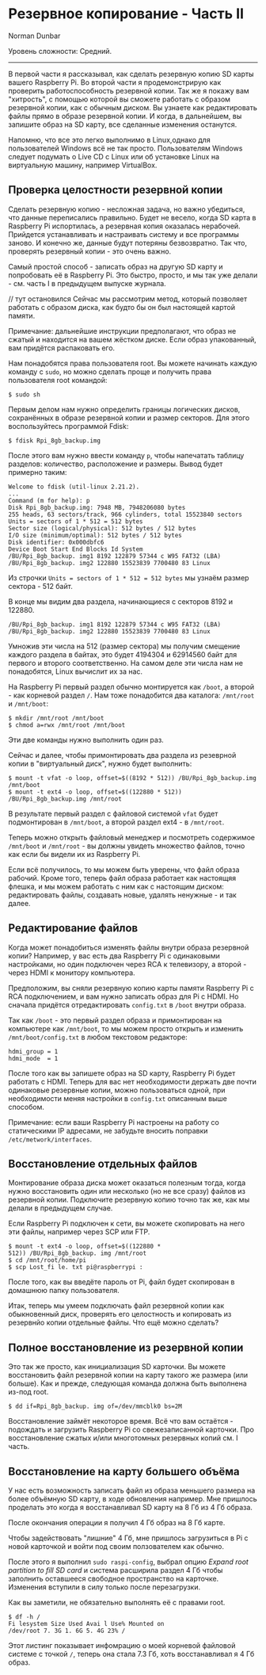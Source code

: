 Резервное копирование - Часть II
================================

Norman Dunbar

Уровень сложности: Средний.


* * *

В первой части я рассказывал, как сделать резервную копию SD карты вашего Raspberry Pi. Во второй части я продемонстрирую как проверить работоспособность резервной копии. Так же я покажу вам "хитрость", с помощью которой вы сможете работать с образом резервной копии, как с обычным диском. Вы узнаете как редактировать файлы прямо в образе резервной копии. И когда, в дальнейшем, вы запишите образ на SD карту, все сделанные изменения останутся.

Напомню, что все это легко выполнимо в Linux,однако для пользователей Windows всё не так просто. Пользователям Windows следует подумать о Live CD с Linux или об установке Linux на виртуальную машину, например VirtualBox.


Проверка целостности резервной копии
------------------------------------
Сделать резервную копию - несложная задача, но важно убедиться, что данные переписались правильно. Будет не весело, когда SD карта в Raspberry Pi испортилась, а резервная копия оказалась нерабочей. Прийдется устанавливать и настраивать систему и все программы заново. И конечно же, данные будут потеряны безвозвратно. Так что, проверять резервный копии - это очень важно.

Самый простой способ - записать образ на другую SD карту и попробовать её в Raspberry Pi. Это быстро, просто, и мы так уже делали - см. часть I в предыдущем выпуске журнала.

// тут остановился
Сейчас мы рассмотрим метод, который позволяет работать с образом диска, как будто бы он был настоящей картой памяти.

Примечание: дальнейшие инструкции предполагают, что образ не сжатый и находится на вашем жёстком диске. Если образ упакованный, вам придётся распаковать его.

Нам понадобятся права пользователя root. Вы можете начинать каждую команду с `sudo`, но можно сделать проще и получить права пользователя root командой:

    $ sudo sh

Первым делом нам нужно определить границы логических дисков, сохранённых в образе резервной копии и размер секторов. Для этого воспользуйтесь программой Fdisk:

    $ fdisk Rpi_8gb_backup.img

После этого вам нужно ввести команду `p`, чтобы напечатать таблицу разделов: количество, расположение и размеры.
Вывод будет примерно таким:

    Welcome to fdisk (util-linux 2.21.2).
    ...
    Command (m for help): p
    Disk Rpi_8gb_backup.img: 7948 MB, 7948206080 bytes
    255 heads, 63 sectors/track, 966 cylinders, total 15523840 sectors
    Units = sectors of 1 * 512 = 512 bytes
    Sector size (logical/physical): 512 bytes / 512 bytes
    I/O size (minimum/optimal): 512 bytes / 512 bytes
    Disk identifier: 0x000dbfc6
    Device Boot Start End Blocks Id System
    /BU/Rpi_8gb_backup. img1 8192 122879 57344 c W95 FAT32 (LBA)
    /BU/Rpi_8gb_backup. img2 122880 15523839 7700480 83 Linux

Из строчки `Units = sectors of 1 * 512 = 512 bytes` мы узнаём размер сектора - 512 байт.

В конце мы видим два раздела, начинающиеся с секторов 8192 и 122880.

    /BU/Rpi_8gb_backup. img1 8192 122879 57344 c W95 FAT32 (LBA)
    /BU/Rpi_8gb_backup. img2 122880 15523839 7700480 83 Linux

Умножив эти числа на 512 (размер сектора) мы получим смещение каждого раздела в байтах, это будет 4194304 и 62914560 байт для первого и второго соответственно. На самом деле эти числа нам не понадобятся, Linux вычислит их за нас.

На Raspberry Pi первый раздел обычно монтируется как `/boot`, а второй - как корневой раздел `/`. Нам тоже понадобится два каталога: `/mnt/root` и `/mnt/boot`:

    $ mkdir /mnt/root /mnt/boot
    $ chmod a=rwx /mnt/root /mnt/boot

Эти две команды нужно выполнить один раз.

Сейчас и далее, чтобы примонтировать два раздела из резеврной копии в "виртуальный диск", нужно будет выполнить:

    $ mount -t vfat -o loop, offset=$((8192 * 512)) /BU/Rpi_8gb_backup.img /mnt/boot
    $ mount -t ext4 -o loop, offset=$((122880 * 512)) /BU/Rpi_8gb_backup.img /mnt/root

В результате первый раздел с файловой системой `vfat` будет подмонтирован в `/mnt/boot`, а второй раздел ext4 - в `/mnt/root`.

Теперь можно открыть файловый менеджер и посмотреть содержимое `/mnt/boot` и `/mnt/root` - вы должны увидеть множество файлов, точно как если бы видели их из Raspberry Pi.

Если всё получилось, то мы можем быть уверены, что файл образа рабочий. Кроме того, теперь файл образа работает как настоящяя флешка, и мы можем работать с ним как с настоящим диском: редактировать файлы, создавать новые, удалять ненужные - и так далее.


Редактирование файлов
---------------------
Когда может понадобиться изменять файлы внутри образа резервной копии? Например, у вас есть два Raspberry Pi с одинаковыми настройками, но один подключен через RCA к телевизору, а второй - через HDMI к монитору компьютера.

Предположим, вы сняли резервную копию карты памяти Raspberry Pi с RCA подключением, и вам нужно записать образ для Pi с HDMI. Но сначала придётся отредактировать `config.txt` в `/boot` внутри образа.

Так как `/boot` - это первый раздел образа и примонтирован на компьютере как `/mnt/boot`, то мы можем просто открыть и изменить `/mnt/boot/config.txt` в любом текстовом редакторе:

    hdmi_group = 1
    hdmi_mode  = 1

После того как вы запишете образ на SD карту, Raspberry Pi будет работать с HDMI. Теперь для вас нет необходимости держать две почти одинаковые резервные копии, можно пользоваться одной, при необходимости меняя настройки в `config.txt` описанным выше способом.

Примечание: если ваши Raspberry Pi настроены на работу со статическими IP адресами, не забудьте вносить поправки `/etc/metwork/interfaces`.


Восстановление отдельных файлов
-------------------------------
Монтирование образа диска может оказаться полезным тогда, когда нужно восстановить один или несколько (но не все сразу) файлов из резервной копии. Подключите резервную копию точно так же, как мы делали в предыдущем случае.

Если Raspberry Pi подключен к сети, вы можете скопировать на него эти файлы, например через SCP или FTP.

    $ mount -t ext4 -o loop, offset=$((122880 *
    512)) /BU/Rpi_8gb_backup. img /mnt/root
    $ cd /mnt/root/home/pi
    $ scp Lost_fi le. txt pi@raspberrypi :

После того, как вы введёте пароль от Pi, файл будет скопирован в домашнюю папку пользователя.

Итак, теперь мы умеем подключать файл резервной копии как обыкновенный диск, проверять его целостность и копировать из резервнйо копии отдельные файлы. Что ещё можно сделать?


Полное восстановление из резервной копии
----------------------------------------
Это так же просто, как инициализация SD карточки. Вы можете восстановить файл резервной копии на карту такого же размера (или больше). Как и прежде, следующая команда должна быть выполнена из-под root.

    $ dd if=Rpi_8gb_backup. img of=/dev/mmcblk0 bs=2M

Восстановление займёт некоторое время. Всё что вам остаётся - подождать и загрузить Raspberry Pi со свежезаписанной карточки. Про восстановление сжатых и/или многотомных резервных копий см. I часть.


Восстановление на карту большего объёма
---------------------------------------
У нас есть возможность записать файл из образа меньшего размера на более объёмную SD карту, в ходе обновления например. Мне пришлось проделать это когда я восстанавливал SD карту на 8 Гб из 4 Гб образа.

После окончания операции я получил 4 Гб образ на 8 Гб карте.

Чтобы задействовать "лишние" 4 Гб, мне пришлось загрузиться в Pi с новой карточкой и войти под своим ползователем как обычно.

После этого я выполнил `sudo raspi-config`, выбрал опцию *Expand root partition to fill SD card* и система расширила раздел 4 Гб чтобы заполнить оставшееся свободное пространство на карточке. Изменения вступили в силу только после перезагрузки.

Как вы заметили, не обязательно выполнять её с правами root.

    $ df -h /
    Fi lesystem Size Used Avai l Use% Mounted on
    /dev/root 7. 3G 1. 6G 5. 4G 23% /

Этот листинг показывает инфомрацию о моей корневой файловой системе с точкой `/`, теперь она стала 7.3 Гб, хоть восстанавливал я 4 Гб образ.
